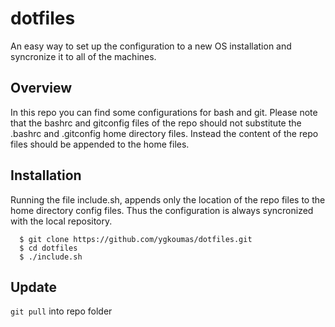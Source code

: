 # dotfiles

An easy way to set up the configuration to a new OS installation and syncronize it to all of the machines.

## Overview
In this repo you can find some configurations for bash and git.
Please note that the bashrc and gitconfig files of the repo should not substitute the .bashrc and .gitconfig home directory files.
Instead the content of the repo files should be appended to the home files.

## Installation
Running the file include.sh, appends only the location of the repo files to the home directory config files. Thus the configuration is always syncronized with the local repository.
```
  $ git clone https://github.com/ygkoumas/dotfiles.git
  $ cd dotfiles
  $ ./include.sh
```

## Update
`git pull`
into repo folder
